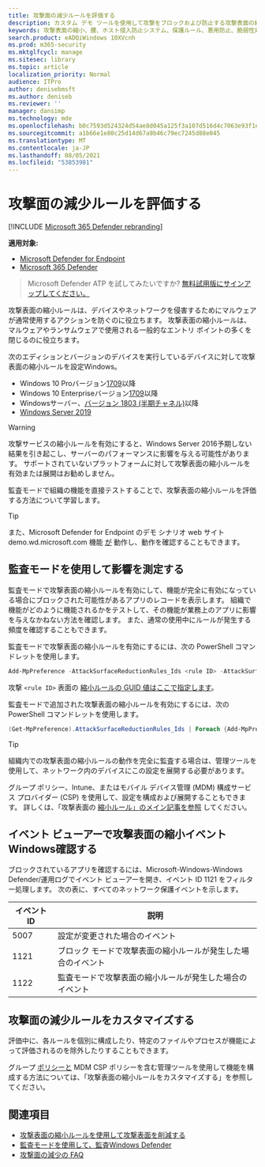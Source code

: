```yaml
---
title: 攻撃面の減少ルールを評価する
description: カスタム デモ ツールを使用して攻撃をブロックおよび防止する攻撃表面の縮小方法について説明します。
keywords: 攻撃表面の縮小、腰、ホスト侵入防止システム、保護ルール、悪用防止、脆弱性対策、悪用、感染防止、評価、テスト、デモ
search.product: eADQiWindows 10XVcnh
ms.prod: m365-security
ms.mktglfcycl: manage
ms.sitesec: library
ms.topic: article
localization_priority: Normal
audience: ITPro
author: denisebmsft
ms.author: deniseb
ms.reviewer: ''
manager: dansimp
ms.technology: mde
ms.openlocfilehash: b0c7593d524324d54ae8d045a125f3a107d516d4c7063e93f1ee8d2573c0e37a
ms.sourcegitcommit: a1b66e1e80c25d14d67a9b46c79ec7245d88e045
ms.translationtype: MT
ms.contentlocale: ja-JP
ms.lasthandoff: 08/05/2021
ms.locfileid: "53853981"
---
```

# <a name="evaluate-attack-surface-reduction-rules"></a>攻撃面の減少ルールを評価する

[!INCLUDE [Microsoft 365 Defender rebranding](../../includes/microsoft-defender.md)]

**適用対象:**

- [Microsoft Defender for Endpoint](https://go.microsoft.com/fwlink/?linkid=2154037)
- [Microsoft 365 Defender](https://go.microsoft.com/fwlink/?linkid=2118804)

> Microsoft Defender ATP を試してみたいですか? [無料試用版にサインアップしてください。](https://signup.microsoft.com/create-account/signup?products=7f379fee-c4f9-4278-b0a1-e4c8c2fcdf7e&ru=https://aka.ms/MDEp2OpenTrial?ocid=docs-wdatp-enablesiem-abovefoldlink)

攻撃表面の縮小ルールは、デバイスやネットワークを侵害するためにマルウェアが通常使用するアクションを防ぐのに役立ちます。 攻撃表面の縮小ルールは、マルウェアやランサムウェアで使用される一般的なエントリ ポイントの多くを閉じるのに役立ちます。

次のエディションとバージョンのデバイスを実行しているデバイスに対して攻撃表面の縮小ルールを設定Windows。

- Windows 10 Proバージョン[1709](/windows/whats-new/whats-new-windows-10-version-1709)以降
- Windows 10 Enterpriseバージョン[1709](/windows/whats-new/whats-new-windows-10-version-1709)以降
- Windowsサーバー、[バージョン 1803 (半期チャネル)](/windows-server/get-started/whats-new-in-windows-server-1803)以降
- [Windows Server 2019](/windows-server/get-started-19/whats-new-19)

> [!WARNING]
> 攻撃サービスの縮小ルールを有効にすると、Windows Server 2016予期しない結果を引き起こし、サーバーのパフォーマンスに影響を与える可能性があります。 サポートされていないプラットフォームに対して攻撃表面の縮小ルールを有効または展開はお勧めしません。

監査モードで組織の機能を直接テスト[](audit-windows-defender.md)することで、攻撃表面の縮小ルールを評価する方法について学習します。

> [!TIP]
> また、Microsoft Defender for Endpoint のデモ シナリオ web サイト demo.wd.microsoft.com 機能 [が](https://demo.wd.microsoft.com?ocid=cx-wddocs-testground) 動作し、動作を確認することもできます。

## <a name="use-audit-mode-to-measure-impact"></a>監査モードを使用して影響を測定する

監査モードで攻撃表面の縮小ルールを有効にして、機能が完全に有効になっている場合にブロックされた可能性があるアプリのレコードを表示します。 組織で機能がどのように機能されるかをテストして、その機能が業務上のアプリに影響を与えなかねない方法を確認します。 また、通常の使用中にルールが発生する頻度を確認することもできます。

監査モードで攻撃表面の縮小ルールを有効にするには、次の PowerShell コマンドレットを使用します。

```PowerShell
Add-MpPreference -AttackSurfaceReductionRules_Ids <rule ID> -AttackSurfaceReductionRules_Actions AuditMode
```

攻撃 `<rule ID>` 表面の [縮小ルールの GUID 値はここで指定します](attack-surface-reduction-rules.md)。

監査モードで追加された攻撃表面の縮小ルールを有効にするには、次の PowerShell コマンドレットを使用します。

```PowerShell
(Get-MpPreference).AttackSurfaceReductionRules_Ids | Foreach {Add-MpPreference -AttackSurfaceReductionRules_Ids $_ -AttackSurfaceReductionRules_Actions AuditMode}
```

> [!TIP]
> 組織内での攻撃表面の縮小ルールの動作を完全に監査する場合は、管理ツールを使用して、ネットワーク内のデバイスにこの設定を展開する必要があります。

グループ ポリシー、Intune、またはモバイル デバイス管理 (MDM) 構成サービス プロバイダー (CSP) を使用して、設定を構成および展開することもできます。 詳しくは、「攻撃表面の [縮小ルール」のメイン記事を参照](attack-surface-reduction.md) してください。

## <a name="review-attack-surface-reduction-events-in-windows-event-viewer"></a>イベント ビューアーで攻撃表面の縮小イベントWindows確認する

ブロックされているアプリを確認するには、Microsoft-Windows-Windows Defender/運用ログでイベント ビューアーを開き、イベント ID 1121 をフィルター処理します。 次の表に、すべてのネットワーク保護イベントを示します。

イベント ID | 説明
-|-
 5007 | 設定が変更された場合のイベント
 1121 | ブロック モードで攻撃表面の縮小ルールが発生した場合のイベント
 1122 | 監査モードで攻撃表面の縮小ルールが発生した場合のイベント

## <a name="customize-attack-surface-reduction-rules"></a>攻撃面の減少ルールをカスタマイズする

評価中に、各ルールを個別に構成したり、特定のファイルやプロセスが機能によって評価されるのを除外したりすることもできます。

グループ [ポリシーと](customize-attack-surface-reduction.md) MDM CSP ポリシーを含む管理ツールを使用して機能を構成する方法については、「攻撃表面の縮小ルールをカスタマイズする」を参照してください。

## <a name="see-also"></a>関連項目

- [攻撃表面の縮小ルールを使用して攻撃表面を削減する](attack-surface-reduction.md)
- [監査モードを使用して、監査Windows Defender](audit-windows-defender.md)
- [攻撃面の減少の FAQ](attack-surface-reduction.md)
